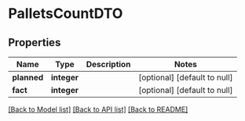 # PalletsCountDTO

## Properties
Name | Type | Description | Notes
------------ | ------------- | ------------- | -------------
**planned** | **integer** |  | [optional] [default to null]
**fact** | **integer** |  | [optional] [default to null]

[[Back to Model list]](../README.md#documentation-for-models) [[Back to API list]](../README.md#documentation-for-api-endpoints) [[Back to README]](../README.md)


